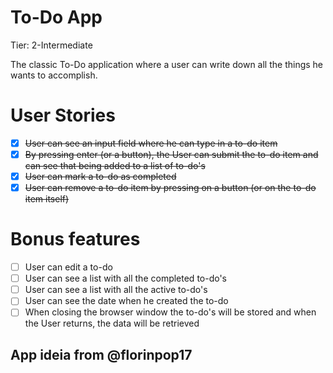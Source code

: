 # To-Do App
Tier: 2-Intermediate

The classic To-Do application where a user can write down all the things he wants to accomplish.

# User Stories
 - [x] ~~User can see an input field where he can type in a to-do item~~
 - [x] ~~By pressing enter (or a button), the User can submit the to-do item and can see that being added to a list of to-do's~~
 - [x] ~~User can mark a to-do as completed~~
 - [x] ~~User can remove a to-do item by pressing on a button (or on the to-do item itself)~~
 
# Bonus features
- [ ] User can edit a to-do
- [ ] User can see a list with all the completed to-do's
- [ ] User can see a list with all the active to-do's
- [ ] User can see the date when he created the to-do
- [ ] When closing the browser window the to-do's will be stored and when the User returns, the data will be retrieved

## App ideia from @florinpop17
